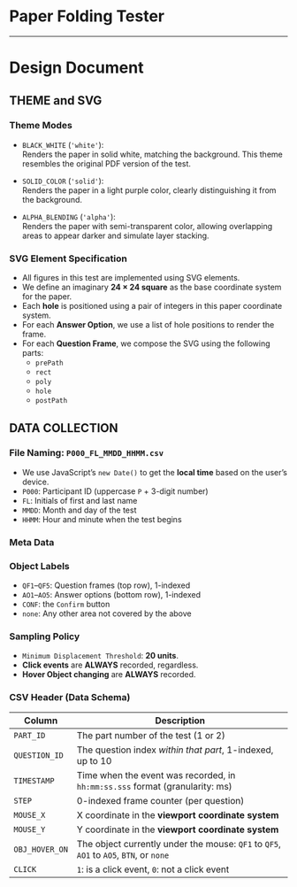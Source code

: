 # Paper Folding Tester





---
# Design Document

## THEME and SVG

### Theme Modes
- `BLACK_WHITE` (`'white'`):  
  Renders the paper in solid white, matching the background. This theme resembles the original PDF version of the test.

- `SOLID_COLOR` (`'solid'`):  
  Renders the paper in a light purple color, clearly distinguishing it from the background.

- `ALPHA_BLENDING` (`'alpha'`):  
  Renders the paper with semi-transparent color, allowing overlapping areas to appear darker and simulate layer stacking.


### SVG Element Specification
- All figures in this test are implemented using SVG elements.
- We define an imaginary **24 × 24 square** as the base coordinate system for the paper.
- Each **hole** is positioned using a pair of integers in this paper coordinate system.
- For each **Answer Option**, we use a list of hole positions to render the frame.
- For each **Question Frame**, we compose the SVG using the following parts:
  - `prePath`
  - `rect`
  - `poly`
  - `hole`
  - `postPath`


## DATA COLLECTION

### File Naming: `P000_FL_MMDD_HHMM.csv`
- We use JavaScript’s `new Date()` to get the **local time** based on the user’s device.
- `P000`: Participant ID (uppercase `P` + 3-digit number)
- `FL`: Initials of first and last name
- `MMDD`: Month and day of the test
- `HHMM`: Hour and minute when the test begins

### Meta Data


### Object Labels
- `QF1`–`QF5`: Question frames (top row), 1-indexed
- `AO1`–`AO5`: Answer options (bottom row), 1-indexed
- `CONF`: the `Confirm` button
- `none`: Any other area not covered by the above


### Sampling Policy
- `Minimum Displacement Threshold`: **20 units**.
- **Click events** are **ALWAYS** recorded, regardless.
- **Hover Object changing** are **ALWAYS** recorded.


###  CSV Header (Data Schema)
| **Column**      | **Description** |
|-----------------|-----------------|
| `PART_ID`       | The part number of the test (1 or 2) |
| `QUESTION_ID`   | The question index *within that part*, 1-indexed, up to 10 |
| `TIMESTAMP`     | Time when the event was recorded, in `hh:mm:ss.sss` format (granularity: ms) |
| `STEP`          | 0-indexed frame counter (per question) |
| `MOUSE_X`       | X coordinate in the **viewport coordinate system** |
| `MOUSE_Y`       | Y coordinate in the **viewport coordinate system** |
| `OBJ_HOVER_ON`  | The object currently under the mouse: `QF1` to `QF5`, `AO1` to `AO5`, `BTN`, or `none` |
| `CLICK`         | `1`: is a click event, `0`: not a click event |

